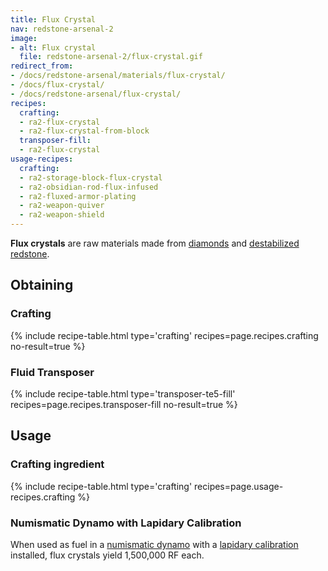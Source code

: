 ```yaml
---
title: Flux Crystal
nav: redstone-arsenal-2
image:
- alt: Flux crystal
  file: redstone-arsenal-2/flux-crystal.gif
redirect_from:
- /docs/redstone-arsenal/materials/flux-crystal/
- /docs/flux-crystal/
- /docs/redstone-arsenal/flux-crystal/
recipes:
  crafting:
  - ra2-flux-crystal
  - ra2-flux-crystal-from-block
  transposer-fill:
  - ra2-flux-crystal
usage-recipes:
  crafting:
  - ra2-storage-block-flux-crystal
  - ra2-obsidian-rod-flux-infused
  - ra2-fluxed-armor-plating
  - ra2-weapon-quiver
  - ra2-weapon-shield
---
```


**Flux crystals** are raw materials made from
[diamonds](https://minecraft.gamepedia.com/Diamond) and [destabilized
redstone](/docs/thermal-foundation-2/destabilized-redstone/).


Obtaining
---------

### Crafting
{% include recipe-table.html type='crafting' recipes=page.recipes.crafting no-result=true %}

### Fluid Transposer
{% include recipe-table.html type='transposer-te5-fill' recipes=page.recipes.transposer-fill no-result=true %}


Usage
-----

### Crafting ingredient
{% include recipe-table.html type='crafting' recipes=page.usage-recipes.crafting %}

### Numismatic Dynamo with Lapidary Calibration
When used as fuel in a [numismatic dynamo](/docs/thermal-expansion-5/numismatic-dynamo/) with a
[lapidary calibration](/docs/thermal-expansion-5/augment-lapidary-calibration/) installed, flux
crystals yield 1,500,000 RF each.
